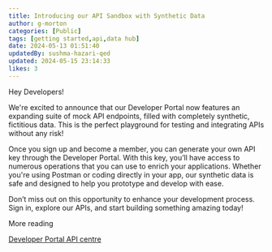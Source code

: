 ```yaml
---
title: Introducing our API Sandbox with Synthetic Data
author: g-morton
categories: [Public]
tags: [getting started,api,data hub]
date: 2024-05-13 01:51:40 
updatedBy: sushma-hazari-qed
updated: 2024-05-15 23:14:33 
likes: 3
---
```


Hey Developers!

We're excited to announce that our Developer Portal now features an expanding suite of mock API endpoints, filled with completely synthetic, fictitious data. This is the perfect playground for testing and integrating APIs without any risk!

Once you sign up and become a member, you can generate your own API key through the Developer Portal. With this key, you’ll have access to numerous operations that you can use to enrich your applications. Whether you're using Postman or coding directly in your app, our synthetic data is safe and designed to help you prototype and develop with ease.

Don’t miss out on this opportunity to enhance your development process. Sign in, explore our APIs, and start building something amazing today!

More reading

[Developer Portal API centre](/apis)